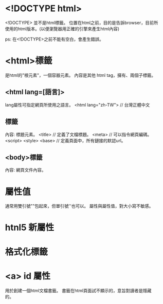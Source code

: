 # \<!DOCTYPE html>

\<!DOCTYPE> 並不是html標籤。
位置在html之前，目的是告訴browser，目前所使用的html版本。(以便瀏覽器用正確的引擎來產生html內容)

ps: 在<!DOCTYPE>之前不能有空白，會產生錯誤。

# \<html>標籤
是html的"根元素"，一個容器元素。
內容是其他 html tag，擁有<head>、<body>兩個子標籤。

## \<html lang=[語言]>
lang屬性可指定網頁所使用之語言。
\<html lang="zh-TW"> // 台灣正體中文

## <head>標籤
內容: 標題元素。
\<title> // 定義了文檔標題。
\<meta> // 可以指令網頁編碼。
\<script>
\<style>
\<base> // 定義頁面中，所有鏈接的默認url。

## \<body>標籤
內容: 網頁文件內容。


# 屬性值
通常用雙引號""包起來，但單引號''也可以。
屬性與屬性值，對大小寫不敏感。

# htnl5 新屬性

# 格式化標籤

# \<a> id 屬性
用於創建一個html文檔書籤。
書籤在html頁面試不顯示的，意旨對讀者是隱藏的。



